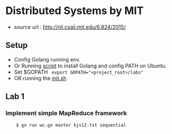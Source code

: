 Distributed Systems by MIT
==========

* source url : http://nil.csail.mit.edu/6.824/2015/

## Setup
* Config Golang running env.
* Or Running [script](https://github.com/haocs/dotfiles/blob/master/scripts/InstallLangs.sh) to install Golang and config PATH on Ubuntu.
* Set $GOPATH ``` export GOPATH="<project_root>/labs"```
* OR running the [init.sh](https://github.com/haocs/MIT_Distributed_Systems/blob/master/init.sh)

## Lab 1 
### Implement simple MapReduce framework
``` bash
	$ go run wc.go master kjv12.txt sequential
```
